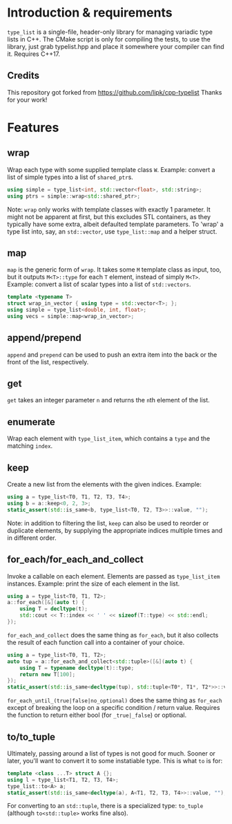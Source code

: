 # Introduction & requirements

`type_list` is a single-file, header-only library for managing variadic type lists in C++. The CMake
script is only for compiling the tests, to use the library, just grab typelist.hpp and place it
somewhere your compiler can find it. Requires C++17.

## Credits
This repository got forked from https://github.com/lipk/cpp-typelist
Thanks for your work!

# Features

## wrap

Wrap each type with some supplied template class `W`. Example: convert a list of simple types into
a list of `shared_ptr`s.

```cpp
using simple = type_list<int, std::vector<float>, std::string>;
using ptrs = simple::wrap<std::shared_ptr>;
```

Note: `wrap` only works with template classes with exactly 1 parameter. It might not be apparent at
first, but this excludes STL containers, as they typically have some extra, albeit defaulted
template parameters. To 'wrap' a type list into, say, an `std::vector`, use `type_list::map` and a
helper struct.

## map

`map` is the generic form of `wrap`. It takes some `M` template class as input, too, but it outputs
`M<T>::type` for each `T` element, instead of simply `M<T>`. Example: convert a list of scalar types
into a list of `std::vectors`.

```cpp
template <typename T>
struct wrap_in_vector { using type = std::vector<T>; };
using simple = type_list<double, int, float>;
using vecs = simple::map<wrap_in_vector>;
```

## append/prepend

`append` and `prepend` can be used to push an extra item into the back or the front of the list,
respectively.

## get

`get` takes an integer parameter `n` and returns the `n`th element of the list.

## enumerate

Wrap each element with `type_list_item`, which contains a `type` and the matching `index`.

## keep

Create a new list from the elements with the given indices. Example:

```cpp
using a = type_list<T0, T1, T2, T3, T4>;
using b = a::keep<0, 2, 3>;
static_assert(std::is_same<b, type_list<T0, T2, T3>>::value, "");
```

Note: in addition to filtering the list, `keep` can also be used to reorder or duplicate elements,
by supplying the appropriate indices multiple times and in different order.

## for_each/for_each_and_collect

Invoke a callable on each element. Elements are passed as `type_list_item` instances. Example: print
the size of each element in the list.

```cpp
using a = type_list<T0, T1, T2>;
a::for_each([&](auto t) {
    using T = decltype(t);
    std::cout << T::index << ' ' << sizeof(T::type) << std::endl;
});
```

`for_each_and_collect` does the same thing as `for_each`, but it also collects the result of each
function call into a container of your choice.

```cpp
using a = type_list<T0, T1, T2>;
auto tup = a::for_each_and_collect<std::tuple>([&](auto t) {
    using T = typename decltype(t)::type;
    return new T[100];
});
static_assert(std::is_same<decltype(tup), std::tuple<T0*, T1*, T2*>>::value, "");
```

`for_each_until_(true|false|no_optional)` does the same thing as `for_each`
except of breaking the loop on a specific condition / return value. Requires the function to
return either bool (for `_true|_false`) or optional.

## to/to_tuple

Ultimately, passing around a list of types is not good for much. Sooner or later, you'll want to
convert it to some instatiable type. This is what `to` is for:

```cpp
template <class ...T> struct A {};
using l = type_list<T1, T2, T3, T4>;
type_list::to<A> a;
static_assert(std::is_same<decltype(a), A<T1, T2, T3, T4>>::value, "");
```

For converting to an `std::tuple`, there is a specialized type: `to_tuple` (although
`to<std::tuple>` works fine also).
